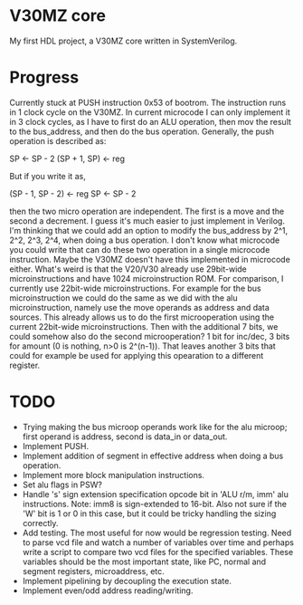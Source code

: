 # V30MZ core

My first HDL project, a V30MZ core written in SystemVerilog.

# Progress

Currently stuck at PUSH instruction 0x53 of bootrom. The instruction runs in 1 clock cycle on the V30MZ. In current microcode I can only implement it in 3 clock cycles, as I have to first do an ALU operation, then mov the result to the bus_address, and then do the bus operation. Generally, the push operation is described as:

SP <- SP - 2
(SP + 1, SP) <- reg

But if you write it as,

(SP - 1, SP - 2) <- reg
SP <- SP - 2

then the two micro operation are independent. The first is a move and the second a decrement. I guess it's much easier to just implement in Verilog. I'm thinking that we could add an option to modify the bus_address by 2^1, 2^2, 2^3, 2^4, when doing a bus operation. I don't know what microcode you could write that can do these two operation in a single microcode instruction. Maybe the V30MZ doesn't have this implemented in microcode either. What's weird is that the V20/V30 already use 29bit-wide microinstructions and have 1024 microinstruction ROM. For comparison, I currently use 22bit-wide microinstructions. For example for the bus microinstruction we could do the same as we did with the alu microinstruction, namely use the move operands as address and data sources. This already allows us to do the first microoperation using the current 22bit-wide microinstructions. Then with the additional 7 bits, we could somehow also do the second microoperation? 1 bit for inc/dec, 3 bits for amount (0 is nothing, n>0 is 2^(n-1)). That leaves another 3 bits that could for example be used for applying this opearation to a different register.


# TODO

* Trying making the bus microop operands work like for the alu microop; first operand is address, second is data_in or data_out.
* Implement PUSH.
* Implement addition of segment in effective address when doing a bus operation.
* Implement more block manipulation instructions.
* Set alu flags in PSW?
* Handle 's' sign extension specification opcode bit in 'ALU r/m, imm' alu instructions. Note: imm8 is sign-extended to 16-bit. Also not sure if the 'W' bit is 1 or 0 in this case, but it could be tricky handling the sizing correctly.
* Add testing. The most useful for now would be regression testing. Need to parse vcd file and watch a number of variables over time and perhaps write a script to compare two vcd files for the specified variables. These variables should be the most important state, like PC, normal and segment registers, microaddress, etc.
* Implement pipelining by decoupling the execution state.
* Implement even/odd address reading/writing.
